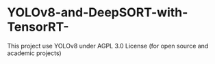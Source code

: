 # YOLOv8-and-DeepSORT-with-TensorRT-
This project use YOLOv8 under AGPL 3.0 License (for open source and academic projects)
